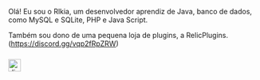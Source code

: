 Olá! Eu sou o Rlkia, um desenvolvedor aprendiz de Java, banco de dados, como MySQL e SQLite, PHP e Java Script. 

Também sou dono de uma pequena loja de plugins, a RelicPlugins.(https://discord.gg/vqp2fRpZRW)


###

<div align="left">
  <a href="https://discord.com/users/1285593460656836680" target="_blank">
    <img src="https://img.shields.io/static/v1?message=Discord&logo=discord&label=&color=7289DA&logoColor=white&labelColor=&style=for-the-badge" height="25" alt="discord logo"  />
  </a>
